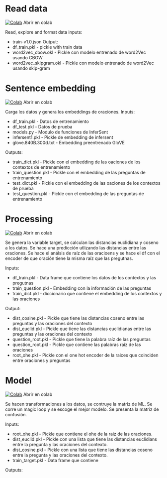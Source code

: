 # Read data
[![Colab](https://colab.research.google.com/assets/colab-badge.svg)](https://colab.research.google.com/github/Pilo1961/QuestionAnswer_System/blob/master/code/read_data.ipynb) Abrir en colab

Read, explore and format data
inputs:
* train-v1.0.json
Output:
* df_train.pkl - pickle with train data
* word2vec_cbow.okl - Pickle con modelo entrenado de word2Vec usando CBOW
* word2vec_skipgram.okl - Pickle con modelo entrenado de word2Vec usando skip-gram

# Sentence embedding
[![Colab](https://colab.research.google.com/assets/colab-badge.svg)](https://colab.research.google.com/github/Pilo1961/QuestionAnswer_System/blob/master/code/SentenceEncoder.ipynb) Abrir en colab

Carga los datos y genera los embeddings de oraciones.
Inputs:
* df_train.pkl - Datos de entrenamiento
* df_test.pkl - Datos de prueba
* models.py - Modulo de funciones de InferSent
* infersent1.pkl - Pickle de embedding de infersent
* glove.840B.300d.txt - Embedding preentrenado GloVE

Outputs:
* train_dict.pkl - Pickle con el embedding de las oaciones de los contextos de entrenamiento
* train_question.pkl - Pickle con el embedding de las preguntas de entrenamiento
* test_dict.pkl - Pickle con el embedding de las oaciones de los contextos de prueba
* test_question.pkl - Pickle con el embedding de las preguntas de entrenamiento

# Processing
[![Colab](https://colab.research.google.com/assets/colab-badge.svg)](https://colab.research.google.com/github/Pilo1961/QuestionAnswer_System/blob/master/code/Processing.ipynb) Abrir en colab

Se genera la variable target, se calculan las distancias euclidiana y coseno a los datos.
Se hace una predicción utlizando las distancias entre las oraciones.
Se hace el análsis de raíz de las oracioens y se hace el df con el encoder de que oración tiene la misma raíz que las pregutnas.

Inputs:
* df_train.pkl - Data frame que contiene los datos de los contextos y las pregutnas
* train_question.pkl - Embedding con la información de las preguntas
* train_dict.pkl - diccionario que contiene el embedding de los contextos y las oraciones

Output:
* dist_cosine.pkl - Pickle que tiene las distancias coseno entre las preguntas y las oraciones del contexto 
* dist_euclid.pkl - Pickle que tiene las distancias euclidianas entre las preguntas y las oraciones del contexto 
* question_root.pkl - Pickle que tiene la palabra raíz de las preguntas
* question_root.pkl - Pickle que contiene las palabras raíz de las oraciones
* root_ohe.pkl - Pickle con el one hot encoder de la raices que coinciden entre oraciones y preguntas

# Model
[![Colab](https://colab.research.google.com/assets/colab-badge.svg)](https://colab.research.google.com/github/Pilo1961/QuestionAnswer_System/blob/master/code/Models.ipynb) Abrir en colab

Se hacen transformaciones a los datos, se contruye la matriz de ML.
Se corre un magic loop y se escoge el mejor modelo.
Se presenta la matriz de confusión.

Inputs:
* root_ohe.pkl - Pickle que contiene el ohe de la raiz de las oraciones.
* dist_euclid.pkl - Pickle con una lista que tiene las distancias euclidians entre la pregunta y las oraciones del contexto.
* dist_cosine.pkl - Pickle con una lista que tiene las distancias coseno entre la pregunta y las oraciones del contexto.
* train_target.pkl - Data frame que contiene 

Outputs:
